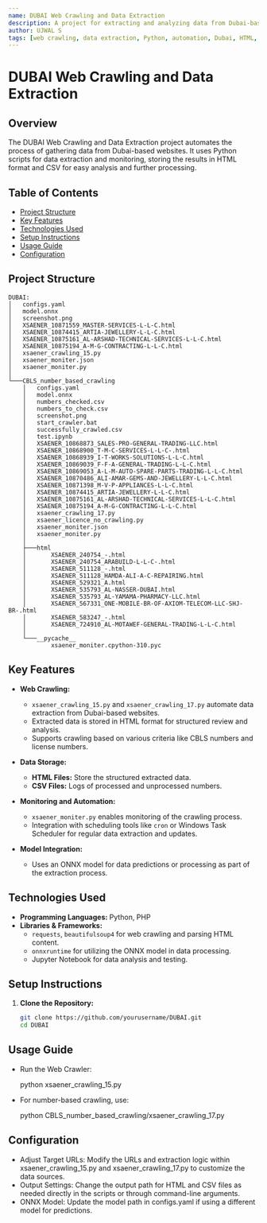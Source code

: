 ```yaml
---
name: DUBAI Web Crawling and Data Extraction
description: A project for extracting and analyzing data from Dubai-based sources, storing results in HTML and other formats for efficient data management and analysis.
author: UJWAL S
tags: [web crawling, data extraction, Python, automation, Dubai, HTML, monitoring, ONNX]
---
```


# DUBAI Web Crawling and Data Extraction

## Overview
The DUBAI Web Crawling and Data Extraction project automates the process of gathering data from Dubai-based websites. It uses Python scripts for data extraction and monitoring, storing the results in HTML format and CSV for easy analysis and further processing.

## Table of Contents
- [Project Structure](#project-structure)
- [Key Features](#key-features)
- [Technologies Used](#technologies-used)
- [Setup Instructions](#setup-instructions)
- [Usage Guide](#usage-guide)
- [Configuration](#configuration)

## Project Structure

    DUBAI:
    │   configs.yaml
    │   model.onnx
    │   screenshot.png
    │   XSAENER_10871559_MASTER-SERVICES-L-L-C.html
    │   XSAENER_10874415_ARTIA-JEWELLERY-L-L-C.html
    │   XSAENER_10875161_AL-ARSHAD-TECHNICAL-SERVICES-L-L-C.html
    │   XSAENER_10875194_A-M-G-CONTRACTING-L-L-C.html
    │   xsaener_crawling_15.py
    │   xsaener_moniter.json
    │   xsaener_moniter.py
    │
    └───CBLS_number_based_crawling
        │   configs.yaml
        │   model.onnx
        │   numbers_checked.csv
        │   numbers_to_check.csv
        │   screenshot.png
        │   start_crawler.bat
        │   successfully_crawled.csv
        │   test.ipynb
        │   XSAENER_10868873_SALES-PRO-GENERAL-TRADING-LLC.html
        │   XSAENER_10868900_T-M-C-SERVICES-L-L-C-.html
        │   XSAENER_10868939_I-T-WORKS-SOLUTIONS-L-L-C.html
        │   XSAENER_10869039_F-F-A-GENERAL-TRADING-L-L-C.html
        │   XSAENER_10869053_A-L-M-AUTO-SPARE-PARTS-TRADING-L-L-C.html
        │   XSAENER_10870486_ALI-AMAR-GEMS-AND-JEWELLERY-L-L-C.html
        │   XSAENER_10871398_M-V-P-APPLIANCES-L-L-C.html
        │   XSAENER_10874415_ARTIA-JEWELLERY-L-L-C.html
        │   XSAENER_10875161_AL-ARSHAD-TECHNICAL-SERVICES-L-L-C.html
        │   XSAENER_10875194_A-M-G-CONTRACTING-L-L-C.html
        │   xsaener_crawling_17.py
        │   xsaener_licence_no_crawling.py
        │   xsaener_moniter.json
        │   xsaener_moniter.py
        │
        ├───html
        │       XSAENER_240754_-.html
        │       XSAENER_240754_ARABUILD-L-L-C-.html
        │       XSAENER_511128_-.html
        │       XSAENER_511128_HAMDA-ALI-A-C-REPAIRING.html
        │       XSAENER_529321_A.html
        │       XSAENER_535793_AL-NASSER-DUBAI.html
        │       XSAENER_535793_AL-YAMAMA-PHARMACY-LLC.html
        │       XSAENER_567331_ONE-MOBILE-BR-OF-AXIOM-TELECOM-LLC-SHJ-BR-.html
        │       XSAENER_583247_-.html
        │       XSAENER_724910_AL-MOTAWEF-GENERAL-TRADING-L-L-C.html
        │
        └───__pycache__
                xsaener_moniter.cpython-310.pyc

## Key Features
- **Web Crawling:**
  - `xsaener_crawling_15.py` and `xsaener_crawling_17.py` automate data extraction from Dubai-based websites.
  - Extracted data is stored in HTML format for structured review and analysis.
  - Supports crawling based on various criteria like CBLS numbers and license numbers.

- **Data Storage:**
  - **HTML Files:** Store the structured extracted data.
  - **CSV Files:** Logs of processed and unprocessed numbers.

- **Monitoring and Automation:**
  - `xsaener_moniter.py` enables monitoring of the crawling process.
  - Integration with scheduling tools like `cron` or Windows Task Scheduler for regular data extraction and updates.

- **Model Integration:**
  - Uses an ONNX model for data predictions or processing as part of the extraction process.

## Technologies Used
- **Programming Languages:** Python, PHP  
- **Libraries & Frameworks:**
  - `requests`, `beautifulsoup4` for web crawling and parsing HTML content.
  - `onnxruntime` for utilizing the ONNX model in data processing.
  - Jupyter Notebook for data analysis and testing.

## Setup Instructions
1. **Clone the Repository:**
   ```bash
   git clone https://github.com/yourusername/DUBAI.git
   cd DUBAI

## Usage Guide
 - Run the Web Crawler:

    python xsaener_crawling_15.py

 - For number-based crawling, use:
    
    python CBLS_number_based_crawling/xsaener_crawling_17.py

## Configuration
 - Adjust Target URLs: Modify the URLs and extraction logic within xsaener_crawling_15.py and xsaener_crawling_17.py to customize the data sources.
 - Output Settings: Change the output path for HTML and CSV files as needed directly in the scripts or through command-line arguments.
 - ONNX Model: Update the model path in configs.yaml if using a different model for predictions.